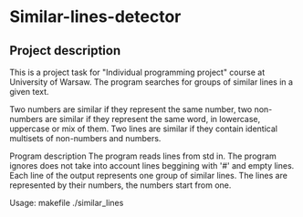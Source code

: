 # Similar-lines-detector

## Project description

This is a project task for "Individual programming project" course at University of Warsaw.
The program searches for groups of similar lines in a given text.

Two numbers are similar if they represent the same number, two non-numbers are similar if they represent the same word, in lowercase, uppercase or mix of them. Two lines are similar if they contain identical multisets of non-numbers and numbers.

Program description
The program reads lines from std in. The program ignores does not take into account lines beggining with '#' and empty lines. Each line of the output represents one group of similar lines. The lines are represented by their numbers, the numbers start from one.

Usage:
makefile
./similar_lines
